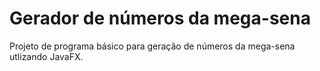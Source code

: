 # Gerador de números da mega-sena

Projeto de programa básico para geração de números da mega-sena utlizando JavaFX.


